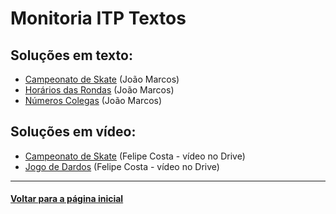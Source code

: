 # Monitoria ITP Textos
## Soluções em texto:
- [Campeonato de Skate](./campeonato-de-skate.md) (João Marcos)
- [Horários das Rondas](./horarios-das-rondas.md) (João Marcos)
- [Números Colegas](./numeros-colegas.md) (João Marcos)

## Soluções em vídeo:
- [Campeonato de Skate](https://drive.google.com/file/d/1QpH5Q09yH1QWo0R6tGbVsb6UWMCmO9Fv/view?usp=sharing) (Felipe Costa - vídeo no Drive)
- [Jogo de Dardos](https://drive.google.com/file/d/1Fynz1jqCTsR8vkG2FrVkTZW6mc5g5wYj/view?usp=sharing) (Felipe Costa - vídeo no Drive)

---
#### [Voltar para a página inicial](https://github.com/bti-ufrn/monitoria-itp)
